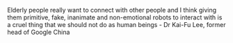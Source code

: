 Elderly people really want to connect with other people and I think giving them primitive, fake, inanimate and non-emotional robots to interact with is a cruel thing that we should not do as human beings - Dr Kai-Fu Lee, former head of Google China